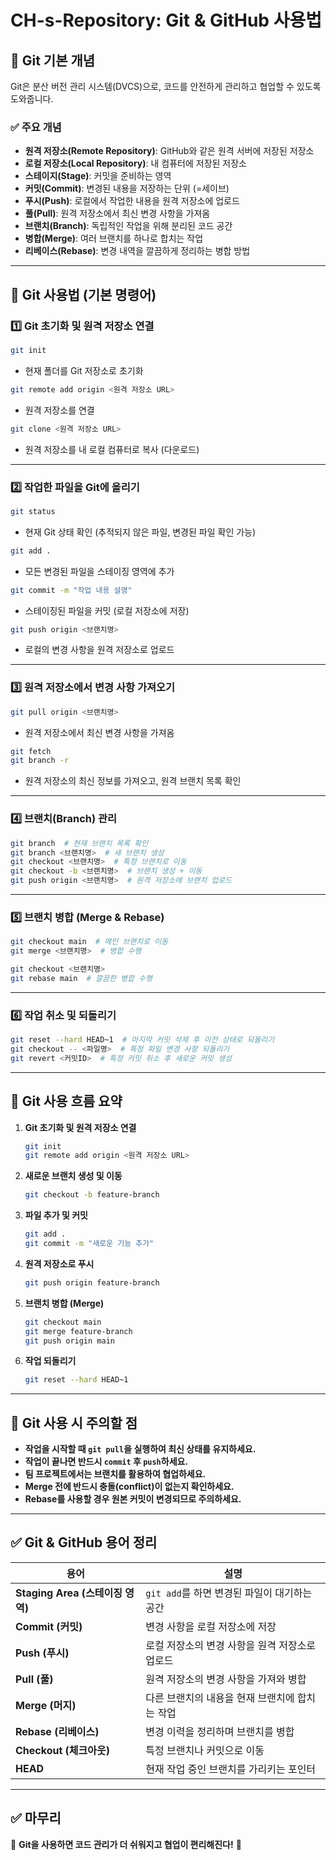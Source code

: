 # **CH-s-Repository: Git & GitHub 사용법**

## **📌 Git 기본 개념**
Git은 분산 버전 관리 시스템(DVCS)으로, 코드를 안전하게 관리하고 협업할 수 있도록 도와줍니다.

### **✅ 주요 개념**
- **원격 저장소(Remote Repository)**: GitHub와 같은 원격 서버에 저장된 저장소
- **로컬 저장소(Local Repository)**: 내 컴퓨터에 저장된 저장소
- **스테이지(Stage)**: 커밋을 준비하는 영역
- **커밋(Commit)**: 변경된 내용을 저장하는 단위 (=세이브)
- **푸시(Push)**: 로컬에서 작업한 내용을 원격 저장소에 업로드
- **풀(Pull)**: 원격 저장소에서 최신 변경 사항을 가져옴
- **브랜치(Branch)**: 독립적인 작업을 위해 분리된 코드 공간
- **병합(Merge)**: 여러 브랜치를 하나로 합치는 작업
- **리베이스(Rebase)**: 변경 내역을 깔끔하게 정리하는 병합 방법

---

## **📌 Git 사용법 (기본 명령어)**

### **1️⃣ Git 초기화 및 원격 저장소 연결**
```bash
git init
```
- 현재 폴더를 Git 저장소로 초기화

```bash
git remote add origin <원격 저장소 URL>
```
- 원격 저장소를 연결

```bash
git clone <원격 저장소 URL>
```
- 원격 저장소를 내 로컬 컴퓨터로 복사 (다운로드)

---

### **2️⃣ 작업한 파일을 Git에 올리기**
```bash
git status
```
- 현재 Git 상태 확인 (추적되지 않은 파일, 변경된 파일 확인 가능)

```bash
git add .
```
- 모든 변경된 파일을 스테이징 영역에 추가

```bash
git commit -m "작업 내용 설명"
```
- 스테이징된 파일을 커밋 (로컬 저장소에 저장)

```bash
git push origin <브랜치명>
```
- 로컬의 변경 사항을 원격 저장소로 업로드

---

### **3️⃣ 원격 저장소에서 변경 사항 가져오기**
```bash
git pull origin <브랜치명>
```
- 원격 저장소에서 최신 변경 사항을 가져옴

```bash
git fetch
git branch -r
```
- 원격 저장소의 최신 정보를 가져오고, 원격 브랜치 목록 확인

---

### **4️⃣ 브랜치(Branch) 관리**
```bash
git branch  # 현재 브랜치 목록 확인
git branch <브랜치명>  # 새 브랜치 생성
git checkout <브랜치명>  # 특정 브랜치로 이동
git checkout -b <브랜치명>  # 브랜치 생성 + 이동
git push origin <브랜치명>  # 원격 저장소에 브랜치 업로드
```

---

### **5️⃣ 브랜치 병합 (Merge & Rebase)**
```bash
git checkout main  # 메인 브랜치로 이동
git merge <브랜치명>  # 병합 수행
```

```bash
git checkout <브랜치명>
git rebase main  # 깔끔한 병합 수행
```

---

### **6️⃣ 작업 취소 및 되돌리기**
```bash
git reset --hard HEAD~1  # 마지막 커밋 삭제 후 이전 상태로 되돌리기
git checkout -- <파일명>  # 특정 파일 변경 사항 되돌리기
git revert <커밋ID>  # 특정 커밋 취소 후 새로운 커밋 생성
```

---

## **📌 Git 사용 흐름 요약**
1. **Git 초기화 및 원격 저장소 연결**
   ```bash
   git init
   git remote add origin <원격 저장소 URL>
   ```
2. **새로운 브랜치 생성 및 이동**
   ```bash
   git checkout -b feature-branch
   ```
3. **파일 추가 및 커밋**
   ```bash
   git add .
   git commit -m "새로운 기능 추가"
   ```
4. **원격 저장소로 푸시**
   ```bash
   git push origin feature-branch
   ```
5. **브랜치 병합 (Merge)**
   ```bash
   git checkout main
   git merge feature-branch
   git push origin main
   ```
6. **작업 되돌리기**
   ```bash
   git reset --hard HEAD~1
   ```

---

## **📌 Git 사용 시 주의할 점**
- **작업을 시작할 때 `git pull`을 실행하여 최신 상태를 유지하세요.**
- **작업이 끝나면 반드시 `commit` 후 `push`하세요.**
- **팀 프로젝트에서는 브랜치를 활용하여 협업하세요.**
- **Merge 전에 반드시 충돌(conflict)이 없는지 확인하세요.**
- **Rebase를 사용할 경우 원본 커밋이 변경되므로 주의하세요.**

---

## **✅ Git & GitHub 용어 정리**
| 용어 | 설명 |
|------|------|
| **Staging Area (스테이징 영역)** | `git add`를 하면 변경된 파일이 대기하는 공간 |
| **Commit (커밋)** | 변경 사항을 로컬 저장소에 저장 |
| **Push (푸시)** | 로컬 저장소의 변경 사항을 원격 저장소로 업로드 |
| **Pull (풀)** | 원격 저장소의 변경 사항을 가져와 병합 |
| **Merge (머지)** | 다른 브랜치의 내용을 현재 브랜치에 합치는 작업 |
| **Rebase (리베이스)** | 변경 이력을 정리하며 브랜치를 병합 |
| **Checkout (체크아웃)** | 특정 브랜치나 커밋으로 이동 |
| **HEAD** | 현재 작업 중인 브랜치를 가리키는 포인터 |

---

## **✅ 마무리**
🎯 **Git을 사용하면 코드 관리가 더 쉬워지고 협업이 편리해진다!** 🎯

